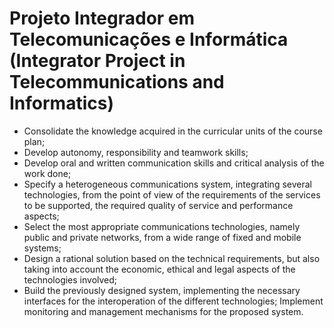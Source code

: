 # Projeto Integrador em Telecomunicações e Informática (Integrator Project in Telecommunications and Informatics)

* Consolidate the knowledge acquired in the curricular units of the course plan;
* Develop autonomy, responsibility and teamwork skills;
* Develop oral and written communication skills and critical analysis of the work done;
* Specify a heterogeneous communications system, integrating several technologies, from the point of view of the requirements of the services to be supported, the required quality of service and performance aspects;
* Select the most appropriate communications technologies, namely public and private networks, from a wide range of fixed and mobile systems;
* Design a rational solution based on the technical requirements, but also taking into account the economic, ethical and legal aspects of the technologies involved;
* Build the previously designed system, implementing the necessary interfaces for the interoperation of the different technologies; Implement monitoring and management mechanisms for the proposed system.